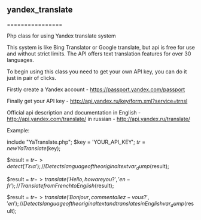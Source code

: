 ## yandex_translate
================

Php class for using Yandex translate system

This system is like Bing Translator or Google translate, but api is free for use and without strict limits.
The API offers text translation features for over 30 languages. 

To begin using this class you need to get your own API key, you can do it just in pair of clicks.

Firstly create a Yandex account - https://passport.yandex.com/passport

Finally get your API key - http://api.yandex.ru/key/form.xml?service=trnsl

Official api description and documentation in English - http://api.yandex.com/translate/
in russian - http://api.yandex.ru/translate/

Example:

include "YaTranslate.php";
$key = 'YOUR_API_KEY';
$tr = new YaTranslate($key);

$result = $tr->detect('Γεια');                                  //Detects language of the original text
var_dump($result);

$result = $tr->translate('Hello, how are you?','en-fr');        //Translate from French to English
($result);

$result = $tr->translate('Bonjour, comment allez-vous?','en');  //Detects language of the original text and translates in English
var_dump($result);
